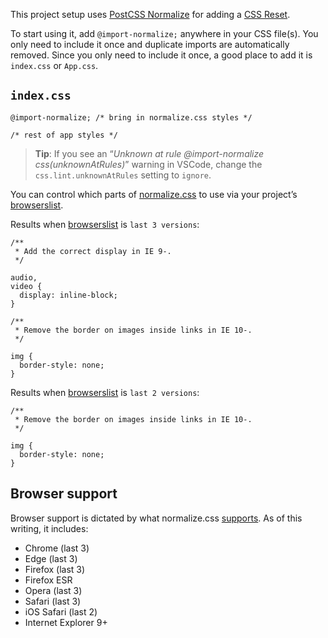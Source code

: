 This project setup uses [PostCSS Normalize](https://github.com/csstools/postcss-normalize) for adding a [CSS Reset](https://cssreset.com/what-is-a-css-reset/).

To start using it, add `@import-normalize;` anywhere in your CSS file(s). You only need to include it once and duplicate imports are automatically removed. Since you only need to include it once, a good place to add it is `index.css` or `App.css`.

`index.css`
-----------

    @import-normalize; /* bring in normalize.css styles */

    /* rest of app styles */

> **Tip**: If you see an “*Unknown at rule <span class="citation" data-cites="import-normalize">@import-normalize</span> css(unknownAtRules)*” warning in VSCode, change the `css.lint.unknownAtRules` setting to `ignore`.

You can control which parts of [normalize.css](https://github.com/csstools/normalize.css) to use via your project’s [browserslist](https://browserl.ist/).

Results when [browserslist](https://browserl.ist/) is `last 3 versions`:

    /**
     * Add the correct display in IE 9-.
     */

    audio,
    video {
      display: inline-block;
    }

    /**
     * Remove the border on images inside links in IE 10-.
     */

    img {
      border-style: none;
    }

Results when [browserslist](https://browserl.ist/) is `last 2 versions`:

    /**
     * Remove the border on images inside links in IE 10-.
     */

    img {
      border-style: none;
    }

Browser support
---------------

Browser support is dictated by what normalize.css [supports](https://github.com/csstools/normalize.css#browser-support). As of this writing, it includes:

-   Chrome (last 3)
-   Edge (last 3)
-   Firefox (last 3)
-   Firefox ESR
-   Opera (last 3)
-   Safari (last 3)
-   iOS Safari (last 2)
-   Internet Explorer 9+
